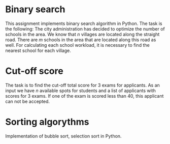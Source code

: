 # Binary search
This assignment implements binary search algorithm in Python. The task is the following:
The city administration has decided to optimize the number of schools in the area. We know that *n* villages are located along the straight road. There are *m* schools in the area that are located along this road as well. For calculating each school workload, it is necessary to find the nearest school for each village.

# Cut-off score
The task is to find the cut-off total score for 3 exams for applicants. As an input we have *n* available spots for students and a list of applicants with scores for 3 exams. If one of the exam is scored less than 40, this applicant can not be accepted.

# Sorting algorythms
Implementation of bubble sort, selection sort in Python.
